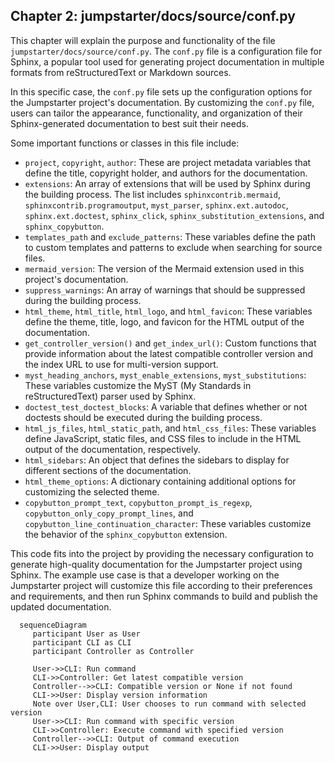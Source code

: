 ## Chapter 2: jumpstarter/docs/source/conf.py

 This chapter will explain the purpose and functionality of the file `jumpstarter/docs/source/conf.py`. The `conf.py` file is a configuration file for Sphinx, a popular tool used for generating project documentation in multiple formats from reStructuredText or Markdown sources.

   In this specific case, the `conf.py` file sets up the configuration options for the Jumpstarter project's documentation. By customizing the `conf.py` file, users can tailor the appearance, functionality, and organization of their Sphinx-generated documentation to best suit their needs.

   Some important functions or classes in this file include:

   - `project`, `copyright`, `author`: These are project metadata variables that define the title, copyright holder, and authors for the documentation.
   - `extensions`: An array of extensions that will be used by Sphinx during the building process. The list includes `sphinxcontrib.mermaid`, `sphinxcontrib.programoutput`, `myst_parser`, `sphinx.ext.autodoc`, `sphinx.ext.doctest`, `sphinx_click`, `sphinx_substitution_extensions`, and `sphinx_copybutton`.
   - `templates_path` and `exclude_patterns`: These variables define the path to custom templates and patterns to exclude when searching for source files.
   - `mermaid_version`: The version of the Mermaid extension used in this project's documentation.
   - `suppress_warnings`: An array of warnings that should be suppressed during the building process.
   - `html_theme`, `html_title`, `html_logo`, and `html_favicon`: These variables define the theme, title, logo, and favicon for the HTML output of the documentation.
   - `get_controller_version()` and `get_index_url()`: Custom functions that provide information about the latest compatible controller version and the index URL to use for multi-version support.
   - `myst_heading_anchors`, `myst_enable_extensions`, `myst_substitutions`: These variables customize the MyST (My Standards in reStructuredText) parser used by Sphinx.
   - `doctest_test_doctest_blocks`: A variable that defines whether or not doctests should be executed during the building process.
   - `html_js_files`, `html_static_path`, and `html_css_files`: These variables define JavaScript, static files, and CSS files to include in the HTML output of the documentation, respectively.
   - `html_sidebars`: An object that defines the sidebars to display for different sections of the documentation.
   - `html_theme_options`: A dictionary containing additional options for customizing the selected theme.
   - `copybutton_prompt_text`, `copybutton_prompt_is_regexp`, `copybutton_only_copy_prompt_lines`, and `copybutton_line_continuation_character`: These variables customize the behavior of the `sphinx_copybutton` extension.

   This code fits into the project by providing the necessary configuration to generate high-quality documentation for the Jumpstarter project using Sphinx. The example use case is that a developer working on the Jumpstarter project will customize this file according to their preferences and requirements, and then run Sphinx commands to build and publish the updated documentation.

 ```mermaid
   sequenceDiagram
      participant User as User
      participant CLI as CLI
      participant Controller as Controller

      User->>CLI: Run command
      CLI->>Controller: Get latest compatible version
      Controller-->>CLI: Compatible version or None if not found
      CLI->>User: Display version information
      Note over User,CLI: User chooses to run command with selected version
      User->>CLI: Run command with specific version
      CLI->>Controller: Execute command with specified version
      Controller-->>CLI: Output of command execution
      CLI->>User: Display output
   ```